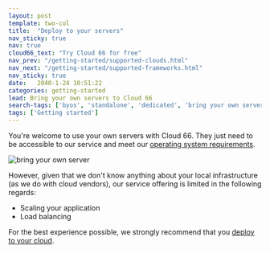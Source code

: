 ```yaml
---
layout: post
template: two-col
title:  "Deploy to your servers"
nav_sticky: true
nav: true
cloud66_text: "Try Cloud 66 for free"
nav_prev: "/getting-started/supported-clouds.html"
nav_next: "/getting-started/supported-frameworks.html"
nav_sticky: true
date:   2040-1-24 10:51:22
categories: getting-started
lead: Bring your own servers to Cloud 66
search-tags: ['byos', 'standalone', 'dedicated', 'bring your own server']
tags: ['Getting started']
---
```


You're welcome to use your own servers with Cloud 66. They just need to be accessible to our service and meet our [operating system requirements](/stacks/operating-system-information.html).

![bring your own server](http://cdn.cloud66.com/images/help/byos.png)

However, given that we don't know anything about your local infrastructure (as we do with cloud vendors), our service offering is limited in the following regards:

- Scaling your application
- Load balancing

For the best experience possible, we strongly recommend that you [deploy to your cloud](/getting-started/supported-clouds.html).


